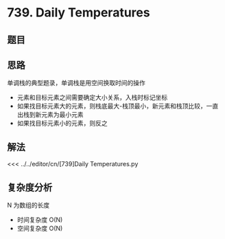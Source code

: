# 739. Daily Temperatures

## 题目

<!--@include: ../../editor/cn/doc/content/[739]Daily Temperatures.md-->

## 思路
单调栈的典型题录，单调栈是用空间换取时间的操作
- 元素和目标元素之间需要确定大小关系，入栈时标记坐标
- 如果找目标元素大的元素，则栈底最大-栈顶最小，新元素和栈顶比较，一直出栈到新元素为最小元素
- 如果找目标元素小的元素，则反之


## 解法

<<< ../../editor/cn/[739]Daily Temperatures.py


## 复杂度分析
N 为数组的长度
- 时间复杂度 O(N)
- 空间复杂度 O(N)

